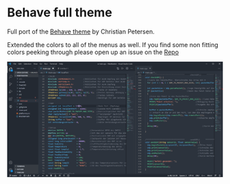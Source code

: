 # Behave full theme

Full port of the [Behave theme](https://github.com/fnky/behave-theme) by Christian Petersen.

Extended the colors to all of the menus as well. If you find some non fitting colors peeking through please open up an issue on the [Repo](https://github.com/Chrismettal/Behave-full-Theme)

<img src="https://github.com/Chrismettal/Behave-full-Theme/blob/master/Screenshot.png" width="900" alt="" />
